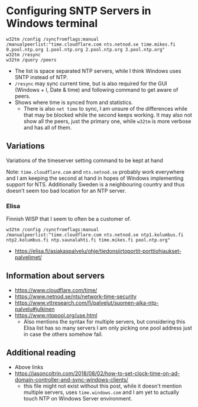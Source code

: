 # Configuring SNTP Servers in Windows terminal

```
w32tm /config /syncfromflags:manual /manualpeerlist:"time.cloudflare.com nts.netnod.se time.mikes.fi 0.pool.ntp.org 1.pool.ntp.org 2.pool.ntp.org 3.pool.ntp.org"
w32tm /resync
w32tm /query /peers
```

* The list is space separated NTP servers, while I think Windows uses SNTP instead
  of NTP.
* `/resync` may sync current time, but is also required for the GUI
  (Windows + I, Date & time) and following command to get aware of peers.
* Shows where time is synced from and statistics.
  * There is also `net time` to sync, I am unsure of the differences while
    that may be blocked while the second keeps working. It may also not
    show all the peers, just the primary one, while `w32tm` is more verbose
    and has all of them.

## Variations

Variations of the timeserver setting command to be kept at hand

Note: `time.cloudflare.com` and `nts.netnod.se` probably work everywhere and
I am keeping the second at hand in hopes of Windows implementing support for
NTS. Additionally Sweden is a neighbouring country and thus doesn't seem
too bad location for an NTP server.

### Elisa

Finnish WISP that I seem to often be a customer of.

```
w32tm /config /syncfromflags:manual /manualpeerlist:"time.cloudflare.com nts.netnod.se ntp1.kolumbus.fi ntp2.kolumbus.fi ntp.saunalahti.fi time.mikes.fi pool.ntp.org"
```

* https://elisa.fi/asiakaspalvelu/ohje/tiedonsiirtoportit-porttiohjaukset-palvelimet/

## Information about servers

* https://www.cloudflare.com/time/
* https://www.netnod.se/nts/network-time-security
* https://www.vttresearch.com/fi/palvelut/suomen-aika-ntp-palvelu#julkinen
* https://www.ntppool.org/use.html
  * Also mentions the syntax for multiple servers, but considering this Elisa
    list has so many servers I am only picking one pool address just in case
    the others somehow fail.

## Additional reading

* Above links
* https://jasoncoltrin.com/2018/08/02/how-to-set-clock-time-on-ad-domain-controller-and-sync-windows-clients/
  * this file might not exist without this post, while it doesn't mention
    multiple servers, uses `time.windows.com` and I am yet to actually touch
    NTP on Windows Server environment.
